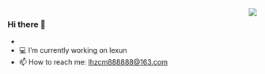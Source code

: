 <img align="right" src="https://github-readme-stats.vercel.app/api?username=lhzcm&show_icons=true&icon_color=CE1D2D&text_color=718096&bg_color=ffffff&hide_title=true" />

### Hi there 👋

<!--
**lhzcm/lhzcm** is a ✨ _special_ ✨ repository because its `README.md` (this file) appears on your GitHub profile.

Here are some ideas to get you started:

- 🔭 I’m currently working on ...
- 🌱 I’m currently learning ...
- 👯 I’m looking to collaborate on ...
- 🤔 I’m looking for help with ...
- 💬 Ask me about ...
- 📫 How to reach me: ...
- 😄 Pronouns: ...
- ⚡ Fun fact: ...
-->
- 
- 💻 I’m currently working on lexun
- 📫 How to reach me: lhzcm888888@163.com
